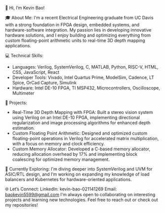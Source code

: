 ## 
👋 Hi, I’m Kevin Bao!

🎓 About Me:
I'm a recent Electrical Engineering graduate from UC Davis with a strong foundation in FPGA design, embedded systems, and hardware-software integration. My passion lies in developing innovative hardware solutions, and I enjoy building and optimizing everything from custom floating-point arithmetic units to real-time 3D depth mapping applications.

💻 Technical Skills:
- Languages: Verilog, SystemVerilog, C, MATLAB, Python, RISC-V, HTML, CSS, JavaScript, React
- Developer Tools: Vivado, Intel Quartus Prime, ModelSim, Cadence, LT Spice, OrCad Capture, Simulink
- Hardware: Intel DE-10 FPGA, TI MSP432, Microcontrollers, Oscilloscope, Multimeter

🚀 Projects:
- Real-Time 3D Depth Mapping with FPGA: Built a stereo vision system using Verilog on an Intel DE-10 FPGA, implementing directional regularization and image processing algorithms for enhanced depth estimation.
- Custom Floating Point Arithmetic: Designed and optimized custom floating-point operations in Verilog for accelerated matrix multiplication, with a focus on memory and clock efficiency.
- Custom Memory Allocator: Developed a C-based memory allocator, reducing allocation overhead by 17% and implementing block coalescing for optimized memory management.

🌱 Currently Exploring:
I'm diving deeper into SystemVerilog and UVM for ASIC/RTL design, and I’m working on expanding my knowledge of load balancers and Kubernetes for hardware-oriented applications.

🌐 Let’s Connect:
LinkedIn: kevin-bao-021141269
Email: baokevin5599@gmail.com
I'm always open to collaborating on interesting projects and learning new technologies. Feel free to reach out or check out my repositories!

<!--
**kevinbao3028/kevinbao3028** is a ✨ _special_ ✨ repository because its `README.md` (this file) appears on your GitHub profile.

Here are some ideas to get you started:

- 🔭 I’m currently working on ...
- 🌱 I’m currently learning ...
- 👯 I’m looking to collaborate on ...
- 🤔 I’m looking for help with ...
- 💬 Ask me about ...
- 📫 How to reach me: ...
- 😄 Pronouns: ...
- ⚡ Fun fact: ...
-->
